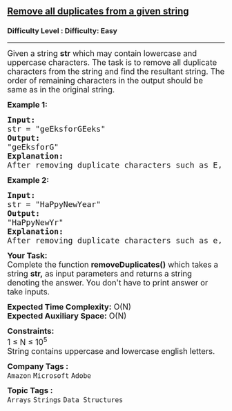 <h2><a href="https://www.geeksforgeeks.org/problems/remove-all-duplicates-from-a-given-string4321/1?page=2&category=Arrays&difficulty=Easy&sortBy=accuracy">Remove all duplicates from a given string</a></h2><h3>Difficulty Level : Difficulty: Easy</h3><hr><div class="problems_problem_content__Xm_eO"><p><span style="font-size: 18px;">Given a string <strong>str</strong> which may contain lowercase and uppercase characters. The task is to remove all duplicate characters from the string and find the resultant string. The order of remaining characters in the output should be same as in the original string.</span></p>
<p><span style="font-size: 18px;"><strong>Example 1:</strong></span></p>
<pre><span style="font-size: 18px;"><strong>Input:
</strong>str = "geEksforGEeks"
<strong>Output:</strong> <br>"geEksforG"
<strong>Explanation:</strong> <br>After removing duplicate characters such as E, e, k, s, we have string as "geEksforG".
</span></pre>
<p><span style="font-size: 18px;"><strong>Example 2:</strong></span></p>
<pre><span style="font-size: 18px;"><strong>Input:
</strong>str = "HaPpyNewYear"
<strong>Output:</strong> <br>"HaPpyNewYr"
<strong>Explanation:</strong> <br>After removing duplicate characters such as e, a, we have string as "HaPpyNewYr".
</span></pre>
<p><span style="font-size: 18px;"><strong>Your Task:</strong><br>Complete the function <strong>removeDuplicates()</strong>&nbsp;which takes a string&nbsp;<strong>str</strong><strong>,</strong> as input parameters and returns a string denoting the answer. You don't have to print answer or take inputs.</span></p>
<p><span style="font-size: 18px;"><strong>Expected Time Complexity:</strong>&nbsp;O(N)<br><strong>Expected Auxiliary Space:</strong>&nbsp;O(N)</span></p>
<p><span style="font-size: 18px;"><strong>Constraints:</strong><br>1 ≤ N ≤ 10<sup>5</sup><br>String contains uppercase and lowercase english letters.</span></p></div><p><span style=font-size:18px><strong>Company Tags : </strong><br><code>Amazon</code>&nbsp;<code>Microsoft</code>&nbsp;<code>Adobe</code>&nbsp;<br><p><span style=font-size:18px><strong>Topic Tags : </strong><br><code>Arrays</code>&nbsp;<code>Strings</code>&nbsp;<code>Data Structures</code>&nbsp;